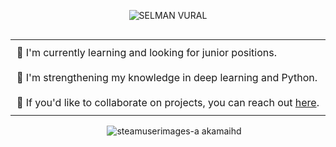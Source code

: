 <p align="center">
  <img src="https://github.com/user-attachments/assets/88cce844-c5e3-4ce7-ad37-7dc63a4651d0" alt="SELMAN VURAL">
</p>

<div align="center">
  <table style="border-collapse: collapse; display: inline-block;">
    <tr>
      <td style="padding: 10px;"><strong>🔭</strong> I'm currently learning and looking for junior positions.</td>
    </tr>
    <tr>
      <td style="padding: 10px;"><strong>🌱</strong> I'm strengthening my knowledge in deep learning and Python.</td>
    </tr>
    <tr>
      <td style="padding: 10px;"><strong>💬</strong> If you'd like to collaborate on projects, you can reach out <a href="https://www.linkedin.com/in/selman-vural/">here</a>.</td>
    </tr>
  </table>

  <img src="https://github.com/user-attachments/assets/d2d4c792-8d10-40b9-92ba-4d8fac0169a5" alt="steamuserimages-a akamaihd" style="max-height: 150px; margin-left: 20px; display: inline-block;">
</div>
